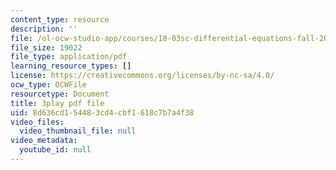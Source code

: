 ```yaml
---
content_type: resource
description: ''
file: /ol-ocw-studio-app/courses/18-03sc-differential-equations-fall-2011/8d636cd154483cd4cbf1618c7b7a4f38_2-5oq-igwtU.pdf
file_size: 19022
file_type: application/pdf
learning_resource_types: []
license: https://creativecommons.org/licenses/by-nc-sa/4.0/
ocw_type: OCWFile
resourcetype: Document
title: 3play pdf file
uid: 8d636cd1-5448-3cd4-cbf1-618c7b7a4f38
video_files:
  video_thumbnail_file: null
video_metadata:
  youtube_id: null
---
```

